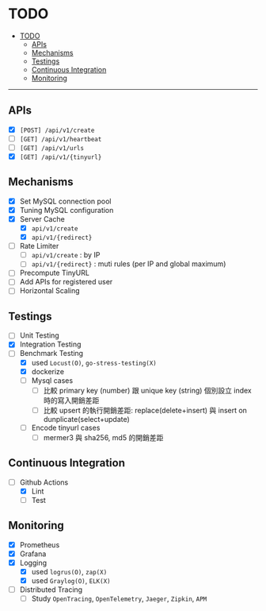 # TODO

- [TODO](#todo)
  - [APIs](#apis)
  - [Mechanisms](#mechanisms)
  - [Testings](#testings)
  - [Continuous Integration](#continuous-integration)
  - [Monitoring](#monitoring)

---

## APIs

- [x] `[POST] /api/v1/create`
- [ ] `[GET] /api/v1/heartbeat`
- [ ] `[GET] /api/v1/urls`
- [x] `[GET] /api/v1/{tinyurl}`

## Mechanisms

- [x] Set MySQL connection pool
- [x] Tuning MySQL configuration
- [x] Server Cache
  - [x] `api/v1/create`
  - [x] `api/v1/{redirect}`
- [ ] Rate Limiter
  - [ ] `api/v1/create` : by IP
  - [ ] `api/v1/{redirect}` : muti rules (per IP and global maximum)
- [ ] Precompute TinyURL
- [ ] Add APIs for registered user
- [ ] Horizontal Scaling

## Testings

- [ ] Unit Testing
- [x] Integration Testing
- [ ] Benchmark Testing
  - [x] used `Locust(O)`, `go-stress-testing(X)`
  - [x] dockerize
  - [ ] Mysql cases
    - [ ] 比較 primary key (number) 跟 unique key (string) 個別設立 index 時的寫入開銷差距
    - [ ] 比較 upsert 的執行開銷差距: replace(delete+insert) 與 insert on dunplicate(select+update)
  - [ ] Encode tinyurl cases
    - [ ] mermer3 與 sha256, md5 的開銷差距

## Continuous Integration
- [ ] Github Actions
  - [x] Lint
  - [ ] Test

## Monitoring

- [x] Prometheus
- [x] Grafana
- [x] Logging
  - [x] used `logrus(O)`, `zap(X)`
  - [x] used `Graylog(O)`, `ELK(X)`
- [ ] Distributed Tracing
  - [ ] Study `OpenTracing`, `OpenTelemetry`, `Jaeger`, `Zipkin`, `APM`

